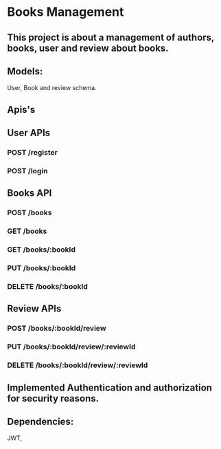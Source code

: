 # Books Management


## This project is about a management of authors, books, user and review about books.

## Models:
User, Book and review schema.

## Apis's

## User APIs 
### POST /register
### POST /login

## Books API
### POST /books
### GET /books

### GET /books/:bookId
### PUT /books/:bookId 

### DELETE /books/:bookId

## Review APIs
### POST /books/:bookId/review

### PUT /books/:bookId/review/:reviewId

### DELETE /books/:bookId/review/:reviewId

## Implemented Authentication and authorization for security reasons.

## Dependencies:
JWT, 

